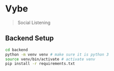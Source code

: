 # Vybe

> Social Listening

## Backend Setup
```sh
cd backend
python -m venv venv # make sure it is python 3
source venv/bin/activate # activate venv
pip install -r requirements.txt
```
